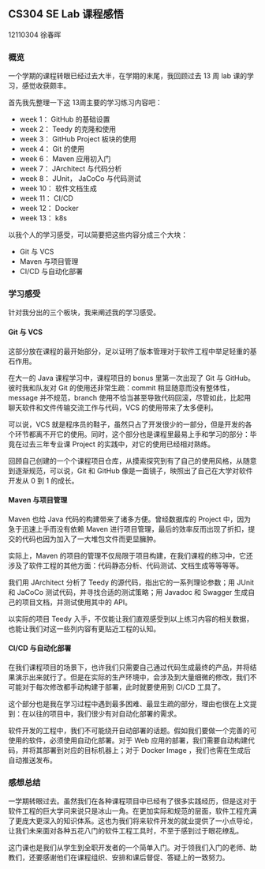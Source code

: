 ## CS304 SE Lab 课程感悟

12110304 徐春晖

### 概览

一个学期的课程转眼已经过去大半，在学期的末尾，我回顾过去 13 周 lab 课的学习，感觉收获颇丰。

首先我先整理一下这 13周主要的学习练习内容吧：

- week 1： GitHub 的基础设置
- week 2： Teedy 的克隆和使用
- week 3： GitHub Project 板块的使用
- week 4： Git 的使用
- week 6： Maven 应用初入门
- week 7：  JArchitect 与代码分析
- week 8： JUnit， JaCoCo 与代码测试
- week 10： 软件文档生成
- week 11： CI/CD
- week 12： Docker
- week 13： k8s

以我个人的学习感受，可以简要把这些内容分成三个大块：

- Git 与 VCS
- Maven 与项目管理
- CI/CD 与自动化部署

### 学习感受

针对我分出的三个板块，我来阐述我的学习感受。

#### Git 与 VCS

这部分放在课程的最开始部分，足以证明了版本管理对于软件工程中举足轻重的基石作用。

在大一的 Java 课程学习中，课程项目的 bonus 里第一次出现了 Git 与 GitHub。彼时我和队友对 Git 的使用还非常生疏：commit 稍显随意而没有整体性，message 并不规范，branch 使用不恰当甚至导致代码回滚，尽管如此，比起用聊天软件和文件传输交流工作与代码，VCS 的使用带来了太多便利。

可以说，VCS 就是程序员的鞋子，虽然只占了开发很少的一部分，但是开发的各个环节都离不开它的使用。同时，这个部分也是课程里最易上手和学习的部分：毕竟在过去三年专业课 Project 的实践中，对它的使用已经相对熟练。

回顾自己创建的一个个课程项目仓库，从摸索探究到有了自己的使用风格，从随意到逐渐规范，可以说，Git 和 GitHub 像是一面镜子，映照出了自己在大学对软件开发从 0 到 1 的成长。

#### Maven 与项目管理

Maven 也给 Java 代码的构建带来了诸多方便。曾经数据库的 Project 中，因为急于迅速上手而没有依赖 Maven 进行项目管理，最后的效率反而出现了折扣，提交的代码也因为加入了一大堆包文件而更显臃肿。

实际上，Maven 的项目的管理不仅局限于项目构建，在我们课程的练习中，它还涉及了软件工程的其他方面：代码静态分析、代码测试、文档生成等等等等。

我们用  JArchitect 分析了 Teedy 的源代码，指出它的一系列理论参数；用 JUnit 和  JaCoCo 测试代码，并寻找合适的测试策略；用 Javadoc 和 Swagger 生成自己的项目文档，并测试使用其中的 API。

以实际的项目 Teedy 入手，不仅能让我们直观感受到以上练习内容的相关数据，也能让我们对这一些列内容有更贴近工程的认知。

#### CI/CD 与自动化部署

在我们课程项目的场景下，也许我们只需要自己通过代码生成最终的产品，并将结果演示出来就行了。但是在实际的生产环境中，会涉及到大量细微的修改，我们不可能对于每次修改都手动构建于部署，此时就要使用到 CI/CD 工具了。

这个部分也是我在学习过程中遇到最多困难、最显生疏的部分，理由也很在上文提到：在以往的项目中，我们很少有对自动化部署的需求。

软件开发的工程中，我们不可能绕开自动部署的话题。假如我们要做一个完善的可使用的软件，必须使用自动化部署。对于 Web 应用的部署，我们需要自动构建代码，并将其部署到对应的目标机器上；对于 Docker Image ，我们也需在生成后自动推送发布。

### 感想总结

一学期转眼过去。虽然我们在各种课程项目中已经有了很多实践经历，但是这对于软件工程的巨大学问来说只是冰山一角。在更加实际和规范的层面，软件工程充满了更庞大更深入的知识体系。这也为我们将来软件开发的就业提供了一小点导论，让我们未来面对各种五花八门的软件工程工具时，不至于感到过于眼花缭乱。

这门课也是我们从学生到全职开发者的一个简单入门。对于领我们入门的老师、助教们，还要感谢他们在课程组织、安排和课后督促、答疑上的一致努力。

